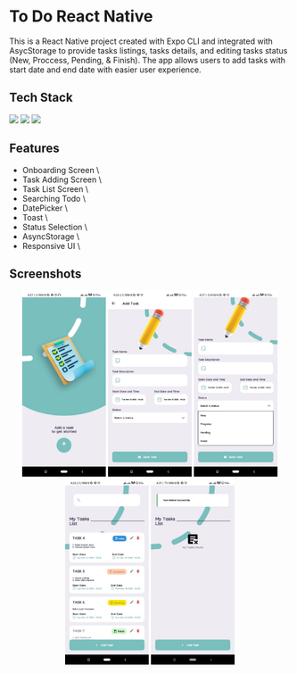 # To Do React Native

This is a React Native project created with Expo CLI and integrated with AsycStorage to provide tasks listings, tasks details, and editing tasks status (New, Proccess, Pending, & Finish). The app allows users to add tasks with start date and end date with easier user experience.

## Tech Stack
![](https://img.shields.io/badge/Android-3DDC84.svg?style=for-the-badge&logo=Android&logoColor=white) ![](https://img.shields.io/badge/React_Native-61DAFB.svg?style=for-the-badge&logo=React&logoColor=black) ![](https://img.shields.io/badge/Expo-000020.svg?style=for-the-badge&logo=Expo&logoColor=white) 

## Features
- Onboarding Screen \
- Task Adding Screen \
- Task List Screen \
- Searching Todo \
- DatePicker \
- Toast \
- Status Selection \
- AsyncStorage \
- Responsive UI \

## Screenshots

<p align="middle">
  <img src="https://github.com/pranantaghofar/to-do-react-app/blob/main/assets/1.jpg" width="150"/>
  <img src="https://github.com/pranantaghofar/to-do-react-app/blob/main/assets/2.jpg" width="150"/>
  <img src="https://github.com/pranantaghofar/to-do-react-app/blob/main/assets/3.jpg" width="150"/>
  <img src="https://github.com/pranantaghofar/to-do-react-app/blob/main/assets/4.jpg" width="150"/>
  <img src="https://github.com/pranantaghofar/to-do-react-app/blob/main/assets/5.jpg" width="150"/>
  
  
</p> 
